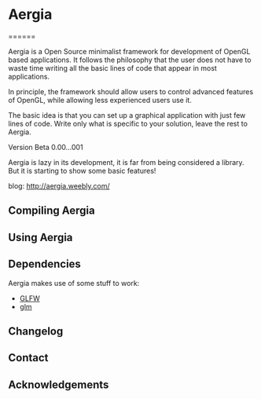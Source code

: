 # Aergia
======

Aergia is a Open Source minimalist framework for development of OpenGL based applications.  It follows the philosophy that the user does not have to waste time writing all the basic lines of code that appear in most applications.

In principle, the framework should allow users to control advanced features of OpenGL, while allowing less experienced users use it.

The basic idea is that you can set up a graphical application with just few lines of code. Write only what is specific to your solution, leave the rest to Aergia.


Version Beta 0.00...001

Aergia is lazy in its development, it is far from being considered a library. But it is starting to show some basic features!

blog: http://aergia.weebly.com/

## Compiling Aergia

## Using Aergia

## Dependencies

Aergia makes use of some stuff to work:

 - [GLFW](http://www.glfw.org)
 - [glm](http://glm.g-truc.net/0.9.5/index.html)

## Changelog

## Contact

## Acknowledgements
